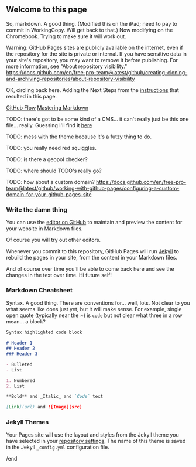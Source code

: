 ## Welcome to this page

So, markdown. A good thing. (Modified this on the iPad; need to pay to commit in WorkingCopy. Will get back to that.) Now modifying on the Chromebook. Trying to make sure it will work out. 

Warning: GitHub Pages sites are publicly available on the internet, even if the repository for the site is private or internal. If you have sensitive data in your site's repository, you may want to remove it before publishing. For more information, see "About repository visibility." https://docs.github.com/en/free-pro-team@latest/github/creating-cloning-and-archiving-repositories/about-repository-visibility


OK, circling back here. Adding the Next Steps from the [instructions](https://guides.github.com/features/pages/) that resulted in this page. 

[GitHub Flow](https://guides.github.com/introduction/flow/)
[Mastering Markdown](https://guides.github.com/features/mastering-markdown/)

TODO: there's got to be some kind of a CMS... it can't really just be this one file... really. Guessing I'll find it [here](https://docs.github.com/categories/github-pages-basics/)

TODO: mess with the theme because it's a futzy thing to do. 

TODO: you really need red squiggles. 

TODO: is there a geopol checker? 

TODO: where should TODO's really go?

TODO: how about a custom domain? https://docs.github.com/en/free-pro-team@latest/github/working-with-github-pages/configuring-a-custom-domain-for-your-github-pages-site

### Write the damn thing
You can use the [editor on GitHub](https://github.com/rdxn/rdxn.github.io/edit/main/index.md) to maintain and preview the content for your website in Markdown files.

Of course you will try out other editors. 

Whenever you commit to this repository, GitHub Pages will run [Jekyll](https://jekyllrb.com/) to rebuild the pages in your site, from the content in your Markdown files.

And of course over time you'll be able to come back here and see the changes in the text over time. Hi future self!

### Markdown Cheatsheet

Syntax. A good thing. There are conventions for... well, lots. Not clear to you what seems like does just yet, but it will make sense. For example, single open quote (typically near the ~) is `code` but not clear what three in a row mean... a block? 

```markdown
Syntax highlighted code block

# Header 1
## Header 2
### Header 3

- Bulleted
- List

1. Numbered
2. List

**Bold** and _Italic_ and `Code` text

[Link](url) and ![Image](src)
```

### Jekyll Themes

Your Pages site will use the layout and styles from the Jekyll theme you have selected in your [repository settings](https://github.com/rdxn/rdxn.github.io/settings). The name of this theme is saved in the Jekyll `_config.yml` configuration file.

/end
